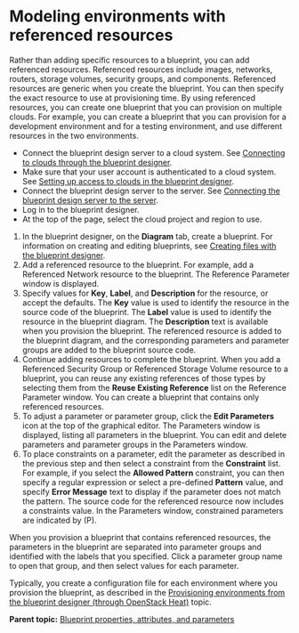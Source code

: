 # Modeling environments with referenced resources

Rather than adding specific resources to a blueprint, you can add referenced resources. Referenced resources include images, networks, routers, storage volumes, security groups, and components. Referenced resources are generic when you create the blueprint. You can then specify the exact resource to use at provisioning time. By using referenced resources, you can create one blueprint that you can provision on multiple clouds. For example, you can create a blueprint that you can provision for a development environment and for a testing environment, and use different resources in the two environments.

-   Connect the blueprint design server to a cloud system. See [Connecting to clouds through the blueprint designer](security_cloud_connection.md).
-   Make sure that your user account is authenticated to a cloud system. See [Setting up access to clouds in the blueprint designer](../../com.udeploy.admin.doc/topics/security_auth_bds.md).
-   Connect the blueprint design server to the server. See [Connecting the blueprint design server to the server](../../com.udeploy.doc/topics/ucdp_integrate.md).
-   Log in to the blueprint designer.
-   At the top of the page, select the cloud project and region to use.

1.   In the blueprint designer, on the **Diagram** tab, create a blueprint. For information on creating and editing blueprints, see [Creating files with the blueprint designer](blueprint_edit.md#).
2.   Add a referenced resource to the blueprint. For example, add a Referenced Network resource to the blueprint. The Reference Parameter window is displayed.
3.   Specify values for **Key**, **Label**, and **Description** for the resource, or accept the defaults. The **Key** value is used to identify the resource in the source code of the blueprint. The **Label** value is used to identify the resource in the blueprint diagram. The **Description** text is available when you provision the blueprint. The referenced resource is added to the blueprint diagram, and the corresponding parameters and parameter groups are added to the blueprint source code.
4.   Continue adding resources to complete the blueprint. When you add a Referenced Security Group or Referenced Storage Volume resource to a blueprint, you can reuse any existing references of those types by selecting them from the **Reuse Existing Reference** list on the Reference Parameter window. You can create a blueprint that contains only referenced resources.
5.   To adjust a parameter or parameter group, click the **Edit Parameters** icon at the top of the graphical editor. The Parameters window is displayed, listing all parameters in the blueprint. You can edit and delete parameters and parameter groups in the Parameters window.
6.   To place constraints on a parameter, edit the parameter as described in the previous step and then select a constraint from the **Constraint** list. For example, if you select the **Allowed Pattern** constraint, you can then specify a regular expression or select a pre-defined **Pattern** value, and specify **Error Message** text to display if the parameter does not match the pattern. The source code for the referenced resource now includes a constraints value. In the Parameters window, constrained parameters are indicated by \(P\).

When you provision a blueprint that contains referenced resources, the parameters in the blueprint are separated into parameter groups and identified with the labels that you specified. Click a parameter group name to open that group, and then select values for each parameter.

Typically, you create a configuration file for each environment where you provision the blueprint, as described in the [Provisioning environments from the blueprint designer \(through OpenStack Heat\)](env_provision_edt.md#) topic.

**Parent topic:** [Blueprint properties, attributes, and parameters](../../com.udeploy.doc/topics/blueprint_props_ov.md)

